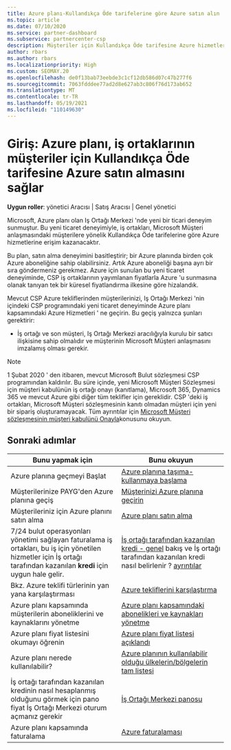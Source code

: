 ```yaml
---
title: Azure planı-Kullandıkça Öde tarifelerine göre Azure satın alın
ms.topic: article
ms.date: 07/10/2020
ms.service: partner-dashboard
ms.subservice: partnercenter-csp
description: Müşteriler için Kullandıkça Öde tarifesine Azure hizmetleri satın almak üzere Azure plan ticari deneyimi hakkında bilgi edinin. Yeni güvenlik gereksinimleri de hakkında bilgi edinin.
author: rbars
ms.author: rbars
ms.localizationpriority: High
ms.custom: SEOMAY.20
ms.openlocfilehash: de0f13bab73eebde3c1cf12db586d07c47b277f6
ms.sourcegitcommit: 7063fdddee77ad2d8e627ab3c806f76d173ab652
ms.translationtype: MT
ms.contentlocale: tr-TR
ms.lasthandoff: 05/19/2021
ms.locfileid: "110149630"
---
```

# <a name="introduction-azure-plan-lets-partners-buy-azure-at-pay-as-you-go-rates-for-customers"></a>Giriş: Azure planı, iş ortaklarının müşteriler için Kullandıkça Öde tarifesine Azure satın almasını sağlar

**Uygun roller**: yönetici Aracısı | Satış Aracısı | Genel yönetici

Microsoft, Azure planı olan Iş Ortağı Merkezi 'nde yeni bir ticari deneyim sunmuştur.  Bu yeni ticaret deneyimiyle, iş ortakları, Microsoft Müşteri anlaşmasındaki müşterilere yönelik Kullandıkça Öde tarifelerine göre Azure hizmetlerine erişim kazanacaktır.

Bu plan, satın alma deneyimini basitleştirir; bir Azure planında birden çok Azure aboneliğine sahip olabilirsiniz. Artık Azure aboneliği başına ayrı bir sıra göndermeniz gerekmez. Azure için sunulan bu yeni ticaret deneyiminde, CSP iş ortaklarının yayımlanan fiyatlarla Azure 'u sunmasına olanak tanıyan tek bir küresel fiyatlandırma ilkesine göre hizalandık.

Mevcut CSP Azure tekliflerinden müşterilerinizi, Iş Ortağı Merkezi 'nin içindeki CSP programındaki yeni ticaret deneyiminde Azure planı kapsamındaki Azure Hizmetleri ' ne geçirin. Bu geçiş yalnızca şunları gerektirir:

- İş ortağı ve son müşteri, Iş Ortağı Merkezi aracılığıyla kurulu bir satıcı ilişkisine sahip olmalıdır ve müşterinin Microsoft Müşteri anlaşmasını imzalamış olması gerekir.

>[!Note]
>1 Şubat 2020 ' den itibaren, mevcut Microsoft Bulut sözleşmesi CSP programından kaldırılır. Bu süre içinde, yeni Microsoft Müşteri Sözleşmesi için müşteri kabulünün iş ortağı onayı (kanıtlama), Microsoft 365, Dynamics 365 ve mevcut Azure gibi diğer tüm teklifler için gereklidir. CSP 'deki iş ortakları, Microsoft Müşteri sözleşmesinin kanıtı olmadan müşteri için yeni bir sipariş oluşturamayacak. Tüm ayrıntılar için [Microsoft Müşteri sözleşmesinin müşteri kabulünü Onayla](confirm-customer-agreement.md)konusunu okuyun.


## <a name="next-steps"></a>Sonraki adımlar

|**Bunu yapmak için**   |**Bunu okuyun**   |
|------------------|---------------------|
|Azure planına geçmeyi Başlat|[Azure planına taşıma-kullanmaya başlama](azure-plan-get-started.md)
|Müşterilerinize PAYG'den Azure planına geçiş|[Müşterinizi Azure planına geçirin](azure-plan-transition.md)|
|Müşterileriniz için Azure planını satın alma|[Azure planı satın alma](purchase-azure-plan.md)|
|7/24 bulut operasyonları yönetimi sağlayan faturalama iş ortakları, bu iş için yönetilen hizmetler için İş ortağı tarafından kazanılan **kredi** için uygun hale gelir.|[İş ortağı tarafından kazanılan kredi - genel](partner-earned-credit.md) bakış ve İş ortağı tarafından kazanılan kredi nasıl belirlenir ? [ayrıntılar](partner-earned-credit-explanation.md)|
|Bkz. Azure teklifi türlerinin yan yana karşılaştırması|[Azure tekliflerini karşılaştırma](compare-azure-offers.md)|
|Azure planı kapsamında müşterilerin aboneliklerini ve kaynaklarını yönetme|[Azure planı kapsamındaki abonelikleri ve kaynakları yönetme](azure-plan-manage.md)|
|Azure planı fiyat listesini okumayı öğrenin   |[Azure planı fiyat listesi açıklandı](azure-plan-price-list.md)|
|Azure planı nerede kullanılabilir?|[Azure planının kullanılabilir olduğu ülkelerin/bölgelerin tam listesi](https://query.prod.cms.rt.microsoft.com/cms/api/am/binary/RE3QN0x)
|İş ortağı tarafından kazanılan kredinin nasıl hesaplanmış olduğunu görmek için pano fiyat İş Ortağı Merkezi oturum açmanız gerekir|[İş Ortağı Merkezi panosu](https://partner.microsoft.com/dashboard/home)|
|Azure planı kapsamında faturalama|[Azure faturalaması](azure-plan-billing.md)|